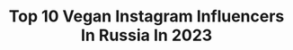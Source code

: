 ---
title: Top 10 Vegan Instagram Influencers In Russia In 2023
description: >-
  Find top vegan Instagram influencers in Russia in 2023. Most popular hashtags: #travel #vegan #covid.
platform: Instagram
hits: 108
text_top: Identify the best Instagram profiles on inBeat.
text_bottom: inBeat has 108 Instagram influencers like this in Russia for you to work with.
profiles:
  - username: "lanna_sun_shine"
    fullname: >-
      Ос🪐знанная Life🧘‍♀️ SUN☀️Mood
    bio: >-
      Автор курса 💫Магия женственности💫 2й поток в МАРТЕ 🌺 🕊Энергопрактика ☀️Женские флюиды 🌱Vegan 🧘‍♀️ Йога/гвозди 🌐 Ретриты
    location: "Russia"
    followers: 14678
    engagement: 1296
    commentsToLikes: 0.062070
    id: ck0w4hp7symfg0i19h3850379
    verified: false
    hashtags: "#sochi, #2021, #sochifornia, #sunset"
  - username: "linda_nigmatulina"
    fullname: >-
      Линда Нигматулина
    bio: >-
      NiLiTA "RaznaЯ" Actress. Singer. Vegan 🌱🌈 Негатив/реклама в БАНю. Напишите мне трек в стиле trap 🎧
    location: "Russia"
    followers: 29684
    engagement: 288
    commentsToLikes: 0.123701
    id: ck6tjt7qr3dhv0j7141pcz6p5
    verified: false
    hashtags: "#veganlife, #veglifekz, #tiktokmemes, #vegan"
  - username: "darya.ponomaryova"
    fullname: >-
      ❄️𝐏𝐨𝐰𝐝𝐞𝐫 𝐍𝐨𝐦𝐚𝐝❄️
    bio: >-
      😎Supported by @we_are_sungod 🎿Freeride @powdernomads.kz 👙Sunbathing in @kinikitanthrough 🎨Tie-dye @tiedye.kz 🧘‍♀️Yoga🍏Vegan lifestyle 𝖠𝗅𝗆𝖺𝗍𝗒, 𝖪𝖹🇰🇿
    location: "Russia"
    followers: 6307
    engagement: 698
    commentsToLikes: 0.059754
    id: ckf5utnsgma6g0j232wkonjv1
    verified: false
    hashtags: "#powdernomadskz, #adventureproof, #lifelooksbetter, #altai"
  - username: "xkinsk"
    fullname: >-
      vintage muse Nastya Kinski
    bio: >-
      model, photographer #picsbykinsk мой секонд @xkinskgrandma 👜 vegan since 2016🌱 moviemaker #moviekinsk telegram @xkinskmuse YouTube🤍👇🏼
    location: "Russia"
    followers: 24076
    engagement: 1125
    commentsToLikes: 0.021408
    id: ck6tiqpmq18oc0j71rkitxarb
    verified: false
    hashtags: "#picsbykinsk, #velvetdynasty, #cityports, #forevermagazine"
  - username: "kateryna.schanker"
    fullname: >-
      Kateryna Schanker
    bio: >-
      Vegan 🌱 Vice-Miss Ukraine @missuniverse
    location: "Russia"
    followers: 72488
    engagement: 239
    commentsToLikes: 0.025242
    id: ck6tp1ryrhcrw0j71wq5mcexn
    verified: false
    hashtags: "#yoga, #travel, #beautifuldestinations, #kitesurfing"
  - username: "andreishark_"
    fullname: >-
      Andrei Shark_
    bio: >-
      💥Vegan athlete & coach 💪🏼PAF Armwrestling Overall Champion 🏋️‍♀️Bench Press champion 🏆Top 3 Arnold Classic, World and Europa Classic bodybuilding 👇🏻
    location: "Russia"
    followers: 31723
    engagement: 170
    commentsToLikes: 0.047264
    id: ck14kywqqs0v80i19vl23qsi8
    verified: false
    hashtags: ""
  - username: "vegan.dj"
    fullname: >-
      𝐓𝐄𝐂𝐇𝐍𝐎-𝐃𝐉. 𝐌𝐎𝐃𝐄𝐋. 𝐕𝐄𝐆𝐀𝐍
    bio: >-
      📍𝐌𝐎𝐒𝐂𝐎𝐖 🦍 Зовут Веган! 🚲 Cyclist @vegan.racer 🎧 @vegan.techno 💪 ПП и спорт 👕 Fashion 🍔 Вег-дегустатор ✊ Не боюсь говорить правду ⛔️ Не для глупых!
    location: "Russia"
    followers: 45596
    engagement: 221
    commentsToLikes: 0.029619
    id: ck6tjtf6a3dy40j71775lpsog
    verified: false
    hashtags: "#veganuary2021"
  - username: "valerica_uk"
    fullname: >-
      ✈️Rus-UK📍Liverpool🇬🇧English
    bio: >-
      🍿Подсажу на свои видео про английский ⠀ 🇬🇧Живу в Ливерпуле, работаю с LFC ⠀ 🎞Развлеку викторинами в сторис ⠀ 🌱Vegan/eco-friendly ⠀ 📩@valerica_uk.pr
    location: "Russia"
    followers: 11123
    engagement: 373
    commentsToLikes: 0.073492
    id: ck9wd62k1e7yc0j78yw8y6c93
    verified: false
    hashtags: "#ticktock, #aviasales, #english, #travelling"
  - username: "luciapetrelli"
    fullname: >-
      Lucía Petrelli Nakamura
    bio: >-
      Vegan white russian. Disciple of Sappho. Colabs y trabajos: luciamola@gmail.com Recetas y cosas en @veganaloser 🔥
    location: "Russia"
    followers: 3365
    engagement: 1179
    commentsToLikes: 0.063248
    id: ck5zyj1ow9z780i14jyyz2qe0
    verified: false
    hashtags: "#covid, #fire, #fashionrevolution, #pandemia"
  - username: "maladaeva"
    fullname: >-
      Victoria Maladaeva
    bio: >-
      буряты в Калифорнии🇺🇸 sustainable living🌱 vegan🌿
    location: "Russia"
    followers: 8263
    engagement: 466
    commentsToLikes: 0.051329
    id: ck6u75xumjoey0j71fcrmd3ua
    verified: false
    hashtags: "#macramewallhanging, #endpolicebrutality, #happyhalloween, #keepbaikalblue"
---